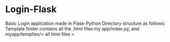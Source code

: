 # Login-Flask
Basic Login application made in Flask-Python
Directory structure as follows: 
Template folder contains all the .html files
my app/index.py, and 
myapp/templtes/< all html files >
